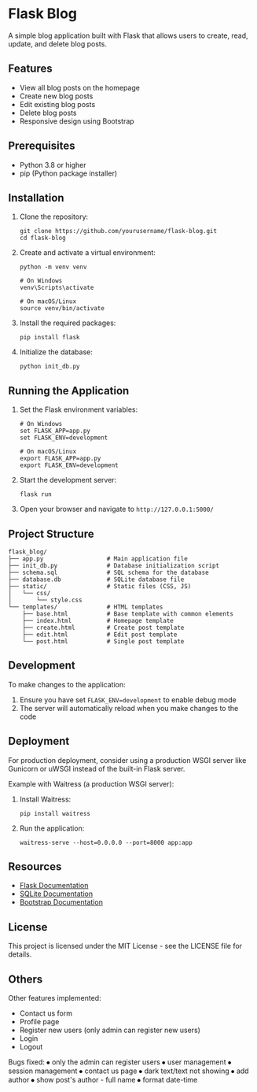 # Flask Blog

A simple blog application built with Flask that allows users to create, read, update, and delete blog posts.

## Features

- View all blog posts on the homepage
- Create new blog posts
- Edit existing blog posts
- Delete blog posts
- Responsive design using Bootstrap

## Prerequisites

- Python 3.8 or higher
- pip (Python package installer)

## Installation

1. Clone the repository:
   ```
   git clone https://github.com/yourusername/flask-blog.git
   cd flask-blog
   ```

2. Create and activate a virtual environment:
   ```
   python -m venv venv
   
   # On Windows
   venv\Scripts\activate
   
   # On macOS/Linux
   source venv/bin/activate
   ```

3. Install the required packages:
   ```
   pip install flask
   ```

4. Initialize the database:
   ```
   python init_db.py
   ```

## Running the Application

1. Set the Flask environment variables:
   ```
   # On Windows
   set FLASK_APP=app.py
   set FLASK_ENV=development
   
   # On macOS/Linux
   export FLASK_APP=app.py
   export FLASK_ENV=development
   ```

2. Start the development server:
   ```
   flask run
   ```

3. Open your browser and navigate to `http://127.0.0.1:5000/`

## Project Structure

```
flask_blog/
├── app.py                  # Main application file
├── init_db.py              # Database initialization script
├── schema.sql              # SQL schema for the database
├── database.db             # SQLite database file
├── static/                 # Static files (CSS, JS)
│   └── css/
│       └── style.css
└── templates/              # HTML templates
    ├── base.html           # Base template with common elements
    ├── index.html          # Homepage template
    ├── create.html         # Create post template
    ├── edit.html           # Edit post template
    └── post.html           # Single post template
```

## Development

To make changes to the application:

1. Ensure you have set `FLASK_ENV=development` to enable debug mode
2. The server will automatically reload when you make changes to the code

## Deployment

For production deployment, consider using a production WSGI server like Gunicorn or uWSGI instead of the built-in Flask server.

Example with Waitress (a production WSGI server):

1. Install Waitress:
   ```
   pip install waitress
   ```

2. Run the application:
   ```
   waitress-serve --host=0.0.0.0 --port=8000 app:app
   ```

## Resources

- [Flask Documentation](https://flask.palletsprojects.com/)
- [SQLite Documentation](https://www.sqlite.org/docs.html)
- [Bootstrap Documentation](https://getbootstrap.com/docs/4.3/getting-started/introduction/)

## License

This project is licensed under the MIT License - see the LICENSE file for details.

## Others
Other features implemented:
- Contact us form
- Profile page
- Register new users (only admin can register new users)
- Login
- Logout

Bugs fixed:
⦁	only the admin can register users
⦁	user management
⦁	session management
⦁	contact us page
⦁	dark text/text not showing
⦁	add author
⦁	show post's author - full name
⦁	format date-time
